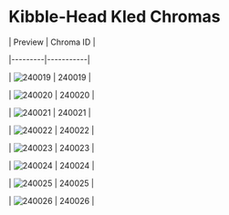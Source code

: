 # Kibble-Head Kled Chromas


| Preview | Chroma ID |

|---------|-----------|

| ![240019](https://raw.communitydragon.org/latest/plugins/rcp-be-lol-game-data/global/default/v1/champion-chroma-images/240/240019.png) | 240019 |

| ![240020](https://raw.communitydragon.org/latest/plugins/rcp-be-lol-game-data/global/default/v1/champion-chroma-images/240/240020.png) | 240020 |

| ![240021](https://raw.communitydragon.org/latest/plugins/rcp-be-lol-game-data/global/default/v1/champion-chroma-images/240/240021.png) | 240021 |

| ![240022](https://raw.communitydragon.org/latest/plugins/rcp-be-lol-game-data/global/default/v1/champion-chroma-images/240/240022.png) | 240022 |

| ![240023](https://raw.communitydragon.org/latest/plugins/rcp-be-lol-game-data/global/default/v1/champion-chroma-images/240/240023.png) | 240023 |

| ![240024](https://raw.communitydragon.org/latest/plugins/rcp-be-lol-game-data/global/default/v1/champion-chroma-images/240/240024.png) | 240024 |

| ![240025](https://raw.communitydragon.org/latest/plugins/rcp-be-lol-game-data/global/default/v1/champion-chroma-images/240/240025.png) | 240025 |

| ![240026](https://raw.communitydragon.org/latest/plugins/rcp-be-lol-game-data/global/default/v1/champion-chroma-images/240/240026.png) | 240026 |